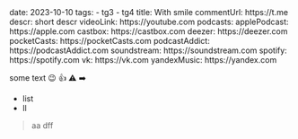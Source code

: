 <meta>
date: 2023-10-10
tags:
  - tg3
  - tg4
title: With smile
commentUrl: https://t.me
descr: short descr
videoLink: https://youtube.com
podcasts:
  applePodcast: https://apple.com
  castbox: https://castbox.com
  deezer: https://deezer.com
  pocketCasts: https://pocketCasts.com
  podcastAddict: https://podcastAddict.com
  soundstream: https://soundstream.com
  spotify: https://spotify.com
  vk: https://vk.com
  yandexMusic: https://yandex.com
</meta>

some text 😉 👍 ⚠️ ➡️
 
* list
* ll

> aa
> dff
